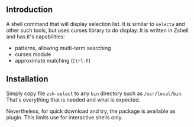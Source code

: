 ## Introduction

A shell command that will display selection list. It is similar to `selecta`
and other such tools, but uses curses library to do display. It is written in
Zshell and has it's capabilities:

- patterns, allowing multi-term searching
- curses module
- approximate matching (`Ctrl-F`)

## Installation

Simply copy file `zsh-select` to any `bin` directory such as `/usr/local/bin`.
That's everything that is needed and what is expected.

Nevertheless, for quick download and try, the package is available as plugin.
This limits use for interactive shells only.
